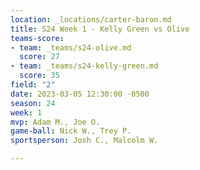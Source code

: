 ```yaml
---
location: _locations/carter-baron.md
title: S24 Week 1 - Kelly Green vs Olive
teams-score:
- team: _teams/s24-olive.md
  score: 27
- team: _teams/s24-kelly-green.md
  score: 35
field: "2"
date: 2023-03-05 12:30:00 -0500
season: 24
week: 1
mvp: Adam M., Joe O.
game-ball: Nick W., Trey P.
sportsperson: Josh C., Malcolm W.

---
```


